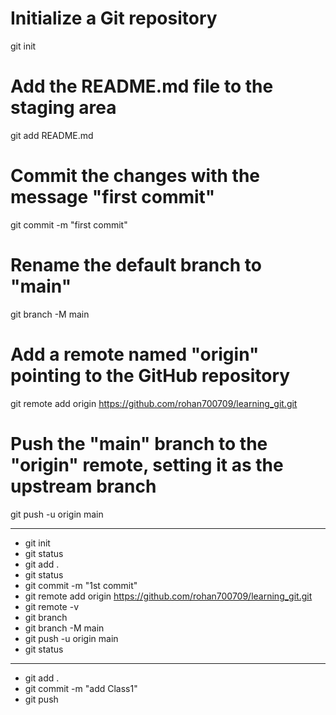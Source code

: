 # Initialize a Git repository
git init

# Add the README.md file to the staging area
git add README.md

# Commit the changes with the message "first commit"
git commit -m "first commit"

# Rename the default branch to "main"
git branch -M main

# Add a remote named "origin" pointing to the GitHub repository
git remote add origin https://github.com/rohan700709/learning_git.git

# Push the "main" branch to the "origin" remote, setting it as the upstream branch
git push -u origin main

-----------------------------------------------

- git init
- git status
- git add .
- git status
- git commit -m "1st commit"
- git remote add origin https://github.com/rohan700709/learning_git.git
- git remote -v
- git branch
- git branch -M main
- git push -u origin main
- git status
--------------------
- git add .
- git commit -m "add Class1"
- git push
